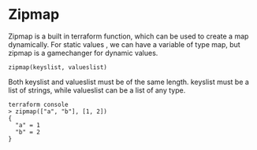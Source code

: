 # Zipmap

Zipmap is a built in terraform function, which can be used to create a map dynamically. For static values , we can have a variable of type map, but zipmap is a gamechanger for dynamic values.

```zipmap(keyslist, valueslist)```

Both keyslist and valueslist must be of the same length. keyslist must be a list of strings, while valueslist can be a list of any type.

```
terraform console
> zipmap(["a", "b"], [1, 2])
{
  "a" = 1
  "b" = 2
}
```
